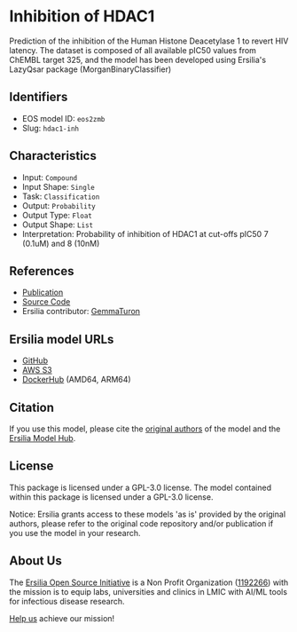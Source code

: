 # Inhibition of HDAC1

Prediction of the inhibition of the Human Histone Deacetylase 1 to revert HIV latency. The dataset is composed of all available pIC50 values from ChEMBL target 325, and the model has been developed using Ersilia's LazyQsar package (MorganBinaryClassifier)

## Identifiers

* EOS model ID: `eos2zmb`
* Slug: `hdac1-inh`

## Characteristics

* Input: `Compound`
* Input Shape: `Single`
* Task: `Classification`
* Output: `Probability`
* Output Type: `Float`
* Output Shape: `List`
* Interpretation: Probability of inhibition of HDAC1 at cut-offs pIC50 7 (0.1uM) and 8 (10nM)

## References

* [Publication](https://www.ebi.ac.uk/chembl/target_report_card/CHEMBL325/)
* [Source Code](https://github.com/ersilia-os/lazy-qsar)
* Ersilia contributor: [GemmaTuron](https://github.com/GemmaTuron)

## Ersilia model URLs
* [GitHub](https://github.com/ersilia-os/eos2zmb)
* [AWS S3](https://ersilia-models-zipped.s3.eu-central-1.amazonaws.com/eos2zmb.zip)
* [DockerHub](https://hub.docker.com/r/ersiliaos/eos2zmb) (AMD64, ARM64)

## Citation

If you use this model, please cite the [original authors](https://www.ebi.ac.uk/chembl/target_report_card/CHEMBL325/) of the model and the [Ersilia Model Hub](https://github.com/ersilia-os/ersilia/blob/master/CITATION.cff).

## License

This package is licensed under a GPL-3.0 license. The model contained within this package is licensed under a GPL-3.0 license.

Notice: Ersilia grants access to these models 'as is' provided by the original authors, please refer to the original code repository and/or publication if you use the model in your research.

## About Us

The [Ersilia Open Source Initiative](https://ersilia.io) is a Non Profit Organization ([1192266](https://register-of-charities.charitycommission.gov.uk/charity-search/-/charity-details/5170657/full-print)) with the mission is to equip labs, universities and clinics in LMIC with AI/ML tools for infectious disease research.

[Help us](https://www.ersilia.io/donate) achieve our mission!